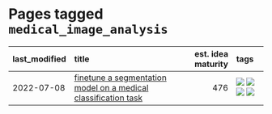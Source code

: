 # Pages tagged `medical_image_analysis`

|last_modified|title|est. idea maturity|tags
|:---|:---|---:|:---|
|2022-07-08|[finetune a segmentation model on a medical classification task](../finetune_a_segmentation_model_on_a_medical_classification_task.md)|476|[![](https://img.shields.io/badge/tag-experimental-da6994)](../tags/experimental.md) [![](https://img.shields.io/badge/tag-image_processing-1614f8)](../tags/image_processing.md) [![](https://img.shields.io/badge/tag-medical_image_analysis-82d6e)](../tags/medical_image_analysis.md) [![](https://img.shields.io/badge/tag-tooling-4db4d2)](../tags/tooling.md)|